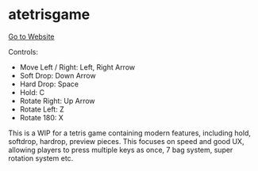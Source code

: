 # atetrisgame

[Go to Website](https://pchsa.github.io/atetrisgame/)

Controls:
* Move Left / Right: Left, Right Arrow
* Soft Drop: Down Arrow
* Hard Drop: Space
* Hold: C
* Rotate Right: Up Arrow
* Rotate Left: Z
* Rotate 180: X

This is a WIP for a tetris game containing modern features, including hold, softdrop, hardrop, preview pieces.
This focuses on speed and good UX, allowing players to press multiple keys as once, 7 bag system,
super rotation system etc.
